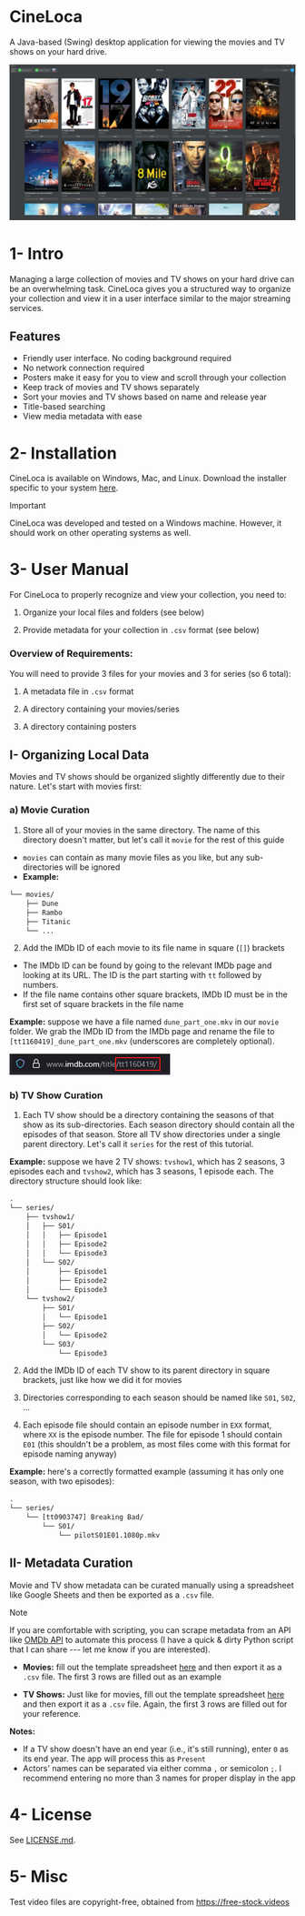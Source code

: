 # CineLoca
A Java-based (Swing) desktop application for viewing the movies and TV shows on your hard drive.

<p align="center">
    <img src="readmeResources/demo_thumbnail.jpg" width="600"/>
</p>

# 1- Intro
Managing a large collection of movies and TV shows on your hard drive can be an 
overwhelming task. CineLoca gives you a structured way to organize your collection
and view it in a user interface similar to the major streaming services.

## Features 
- Friendly user interface. No coding background required
- No network connection required
- Posters make it easy for you to view and scroll through your collection
- Keep track of movies and TV shows separately
- Sort your movies and TV shows based on name and release year
- Title-based searching
- View media metadata with ease

# 2- Installation
CineLoca is available on Windows, Mac, and Linux. Download the installer 
specific to your system [here](https://www.jdeploy.com/~cineloca).

> [!IMPORTANT]
> CineLoca was developed and tested on a Windows machine. However, it should work
> on other operating systems as well.

# 3- User Manual

For CineLoca to properly recognize and view your collection, you need to:

1. Organize your local files and folders (see below)

2. Provide metadata for your collection in `.csv` format (see below)

### Overview of Requirements:

You will need to provide 3 files for your movies and 3 for series (so 6 total):

1. A metadata file in `.csv` format

2. A directory containing your movies/series

3. A directory containing posters

## I- Organizing Local Data
Movies and TV shows should be organized slightly differently due to their nature.
Let's start with movies first:

### a) Movie Curation 
1. Store all of your movies in the same directory. The name of this directory doesn't
matter, but let's call it `movie` for the rest of this guide

- `movies` can contain as many movie files as you like, but any sub-directories will be ignored
- **Example:**
```. 
└── movies/ 
    ├── Dune 
    ├── Rambo 
    ├── Titanic 
    └── ... 
```
2. Add the IMDb ID of each movie to its file name in square (`[]`) brackets

- The IMDb ID can be found by going to the relevant IMDb page and looking at its URL. 
The ID is the part starting with `tt` followed by numbers.
- If the file name contains other square brackets, IMDb ID must be in the 
first set of square brackets in the file name

**Example:** suppose we have a file named `dune_part_one.mkv` in our `movie` folder. 
We grab the IMDb ID from the IMDb page and rename the file to 
`[tt1160419]_dune_part_one.mkv` (underscores are completely optional).

![Image](readmeResources/imdb_url.png)

### b) TV Show Curation 
1. Each TV show should be a directory containing the seasons of that show as its 
sub-directories. Each season directory should contain all the episodes of that season.
Store all TV show directories under a single parent directory. Let's call it `series`
for the rest of this tutorial. 

**Example:** suppose we have 2 TV shows: `tvshow1`, which has 2 seasons, 3 episodes 
each and `tvshow2`, which has 3 seasons, 1 episode each. The directory structure
should look like:

```
.
└── series/
    ├── tvshow1/
    │   ├── S01/
    │   │   ├── Episode1
    │   │   ├── Episode2
    │   │   └── Episode3
    │   └── S02/
    │       ├── Episode1
    │       ├── Episode2
    │       └── Episode3
    └── tvshow2/
        ├── S01/
        │   └── Episode1
        ├── S02/
        │   └── Episode2
        └── S03/
            └── Episode3
```

2. Add the IMDb ID of each TV show to its parent directory in square brackets,
just like how we did it for movies

3. Directories corresponding to each season should be named like `S01`, `S02`, ...

4. Each episode file should contain an episode number in `EXX` format, where `XX`
is the episode number. The file for episode 1 should contain `E01` (this shouldn't be a 
problem, as most files come with this format for episode naming anyway)

**Example:** here's a correctly formatted example (assuming it has only one season, with two episodes):
```
.
└── series/
    └── [tt0903747] Breaking Bad/
        └── S01/
            └── pilotS01E01.1080p.mkv
```

## II- Metadata Curation
Movie and TV show metadata can be curated manually using a spreadsheet like Google Sheets and then
be exported as a `.csv` file.
> [!NOTE]
> If you are comfortable with scripting, you can scrape metadata from an API like
> [OMDb API](https://www.omdbapi.com/) to automate this process (I have a quick & 
> dirty Python script that I can share --- let me know if you are interested).

- **Movies:** fill out the template spreadsheet [here](https://docs.google.com/spreadsheets/d/1bfY_o4ck6YlKGNrfBqvG0yTYy_j606Xsnb2Q06Qs9hU/edit?usp=sharing) 
and then export it as a `.csv` file. The first 3 rows are filled out as an example

- **TV Shows:** Just like for movies, fill out the template spreadsheet [here](https://docs.google.com/spreadsheets/d/1_CEbRZe4NAjfFcWyuesBwpxv_OfKA2vcN9wEeGqNHV0/edit?gid=0#gid=0)
and then export it as a `.csv` file. Again, the first 3 rows are filled out for your reference.

**Notes:**
- If a TV show doesn't have an end year (i.e., it's still running), enter `0` as its end year.
The app will process this as `Present`
- Actors' names can be separated via either comma `,` or semicolon `;`. 
I recommend entering no more than 3 names for proper display in the app

# 4- License
See [LICENSE.md](LICENSE).


# 5- Misc
Test video files are copyright-free, obtained from https://free-stock.videos 